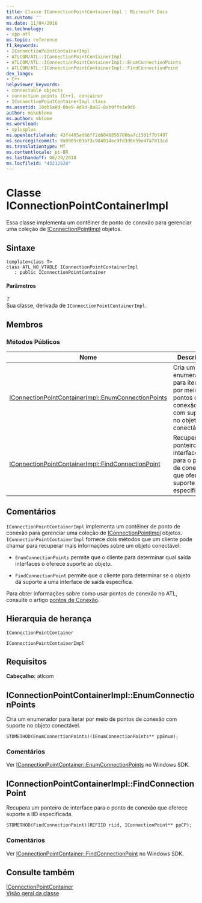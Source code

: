 ```yaml
---
title: Classe IConnectionPointContainerImpl | Microsoft Docs
ms.custom: ''
ms.date: 11/04/2016
ms.technology:
- cpp-atl
ms.topic: reference
f1_keywords:
- IConnectionPointContainerImpl
- ATLCOM/ATL::IConnectionPointContainerImpl
- ATLCOM/ATL::IConnectionPointContainerImpl::EnumConnectionPoints
- ATLCOM/ATL::IConnectionPointContainerImpl::FindConnectionPoint
dev_langs:
- C++
helpviewer_keywords:
- connectable objects
- connection points [C++], container
- IConnectionPointContainerImpl class
ms.assetid: 10db5a8d-8be9-4d9d-8a82-8ab9ffe3e9d6
author: mikeblome
ms.author: mblome
ms.workload:
- cplusplus
ms.openlocfilehash: 43f4405ad66ff2d6048056780ba7c1581f7b7497
ms.sourcegitcommit: 9a0905c03a73c904014ec9fd3d6e59e4fa7813cd
ms.translationtype: MT
ms.contentlocale: pt-BR
ms.lasthandoff: 08/29/2018
ms.locfileid: "43212528"
---
```

# <a name="iconnectionpointcontainerimpl-class"></a>Classe IConnectionPointContainerImpl
Essa classe implementa um contêiner de ponto de conexão para gerenciar uma coleção de [IConnectionPointImpl](../../atl/reference/iconnectionpointimpl-class.md) objetos.  
  
## <a name="syntax"></a>Sintaxe  
  
```
template<class T>  
class ATL_NO_VTABLE IConnectionPointContainerImpl 
   : public IConnectionPointContainer
```  
  
#### <a name="parameters"></a>Parâmetros  
 *T*  
 Sua classe, derivada de `IConnectionPointContainerImpl`.  
  
## <a name="members"></a>Membros  
  
### <a name="public-methods"></a>Métodos Públicos  
  
|Nome|Descrição|  
|----------|-----------------|  
|[IConnectionPointContainerImpl::EnumConnectionPoints](#enumconnectionpoints)|Cria um enumerador para iterar por meio de pontos de conexão com suporte no objeto conectável.|  
|[IConnectionPointContainerImpl::FindConnectionPoint](#findconnectionpoint)|Recupera um ponteiro de interface para o ponto de conexão que oferece suporte a IID especificada.|  
  
## <a name="remarks"></a>Comentários  
 `IConnectionPointContainerImpl` implementa um contêiner de ponto de conexão para gerenciar uma coleção de [IConnectionPointImpl](../../atl/reference/iconnectionpointimpl-class.md) objetos. `IConnectionPointContainerImpl` fornece dois métodos que um cliente pode chamar para recuperar mais informações sobre um objeto conectável:  
  
- `EnumConnectionPoints` permite que o cliente para determinar qual saída interfaces o oferece suporte ao objeto.  
  
- `FindConnectionPoint` permite que o cliente para determinar se o objeto dá suporte a uma interface de saída específica.  
  
 Para obter informações sobre como usar pontos de conexão no ATL, consulte o artigo [pontos de Conexão](../../atl/atl-connection-points.md).  
  
## <a name="inheritance-hierarchy"></a>Hierarquia de herança  
 `IConnectionPointContainer`  
  
 `IConnectionPointContainerImpl`  
  
## <a name="requirements"></a>Requisitos  
 **Cabeçalho:** atlcom  
  
##  <a name="enumconnectionpoints"></a>  IConnectionPointContainerImpl::EnumConnectionPoints  
 Cria um enumerador para iterar por meio de pontos de conexão com suporte no objeto conectável.  
  
```
STDMETHOD(EnumConnectionPoints)(IEnumConnectionPoints** ppEnum);
```  
  
### <a name="remarks"></a>Comentários  
 Ver [IConnectionPointContainer::EnumConnectionPoints](/windows/desktop/api/ocidl/nf-ocidl-iconnectionpointcontainer-enumconnectionpoints) no Windows SDK.  
  
##  <a name="findconnectionpoint"></a>  IConnectionPointContainerImpl::FindConnectionPoint  
 Recupera um ponteiro de interface para o ponto de conexão que oferece suporte a IID especificada.  
  
```
STDMETHOD(FindConnectionPoint)(REFIID riid, IConnectionPoint** ppCP);
```  
  
### <a name="remarks"></a>Comentários  
 Ver [IConnectionPointContainer::FindConnectionPoint](/windows/desktop/api/ocidl/nf-ocidl-iconnectionpointcontainer-findconnectionpoint) no Windows SDK.  
  
## <a name="see-also"></a>Consulte também  
 [IConnectionPointContainer](/windows/desktop/api/ocidl/nn-ocidl-iconnectionpointcontainer)   
 [Visão geral da classe](../../atl/atl-class-overview.md)
